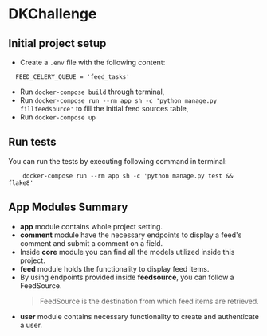 # DKChallenge

## Initial project setup
 - Create a `.env` file with the following content:
  ```
    FEED_CELERY_QUEUE = 'feed_tasks'
  ```
 - Run `docker-compose build` through terminal,
 - Run `docker-compose run --rm app sh -c 'python manage.py fillfeedsource'` to fill the initial feed sources table,
  - Run `docker-compose up`

## Run tests
You can run the tests by executing following command in terminal:
```shell
    docker-compose run --rm app sh -c 'python manage.py test && flake8'
```


## App Modules Summary
 - **app** module contains whole project setting.
 - **comment** module have the necessary endpoints to display a feed's comment and submit a comment on a field.
 - Inside **core** module you can find all the models utilized inside this project.
 - **feed** module holds the functionality to display feed items.
 - By using endpoints provided inside **feedsource**, you can follow a FeedSource.
    > FeedSource is the destination from which feed items are retrieved.
 - **user** module contains necessary functionality to create and authenticate a user.


